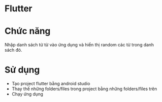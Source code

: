 # Flutter
# Chức năng
Nhập danh sách từ từ vào ứng dụng và hiển thị random các từ trong danh sách đó.

# Sử dụng
- Tạo project flutter bằng android studio
- Thay thế những folders/files trong project bằng những folders/files trên
- Chạy ứng dụng
